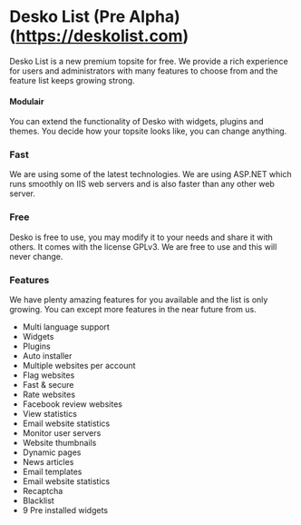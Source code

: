 # Desko List (Pre Alpha) (https://deskolist.com)

Desko List is a new premium topsite for free. We provide a rich experience for users and administrators with many features to choose from and the feature list keeps growing strong.

#### Modulair
You can extend the functionality of Desko with widgets, plugins and themes. You decide how your topsite looks like, you can change anything.

### Fast
We are using some of the latest technologies. We are using ASP.NET which runs smoothly on IIS web servers and is also faster than any other web server.

### Free
Desko is free to use, you may modify it to your needs and share it with others. It comes with the license GPLv3. We are free to use and this will never change.

### Features
We have plenty amazing features for you available and the list is only growing. You can except more features in the near future from us.

- Multi language support
- Widgets
- Plugins
- Auto installer
- Multiple websites per account
- Flag websites
- Fast & secure
- Rate websites
- Facebook review websites
- View statistics
- Email website statistics
- Monitor user servers
- Website thumbnails
- Dynamic pages
- News articles
- Email templates
- Email website statistics
- Recaptcha
- Blacklist
- 9 Pre installed widgets

